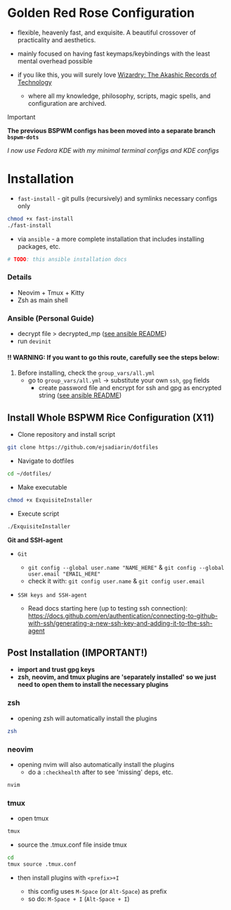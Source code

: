 # Golden Red Rose Configuration

- flexible, heavenly fast, and exquisite. A beautiful crossover of practicality and aesthetics.

- mainly focused on having fast keymaps/keybindings with the least mental overhead possible

- if you like this, you will surely love [Wizardry: The Akashic Records of Technology](https://github.com/ejsadiarin/wizardry)
  - where all my knowledge, philosophy, scripts, magic spells, and configuration are archived.

> [!IMPORTANT]
> **The previous BSPWM configs has been moved into a separate branch `bspwm-dots`**
>
> *I now use Fedora KDE with my minimal terminal configs and KDE configs*

# Installation

* `fast-install` - git pulls (recursively) and symlinks necessary configs only
```bash
chmod +x fast-install
./fast-install
```

* via `ansible` - a more complete installation that includes installing packages, etc. 
```bash
# TODO: this ansible installation docs
```

### Details

- Neovim + Tmux + Kitty
- Zsh as main shell

### Ansible (Personal Guide)

- decrypt file > decrypted_mp ([see ansible README](./ansible/README.md))
- run `devinit`

#### !! WARNING: If you want to go this route, carefully see the steps below:

1. Before installing, check the `group_vars/all.yml`
   - go to `group_vars/all.yml` -> substitute your own `ssh`, `gpg` fields
     - create password file and encrypt for ssh and gpg as encrypted string ([see ansible README](./ansible/README.md))

## Install Whole BSPWM Rice Configuration (X11)

- Clone repository and install script

```bash
git clone https://github.com/ejsadiarin/dotfiles
```

- Navigate to dotfiles

```bash
cd ~/dotfiles/
```

- Make executable

```bash
chmod +x ExquisiteInstaller
```

- Execute script

```bash
./ExquisiteInstaller
```

**Git and SSH-agent**

- `Git`

  - `git config --global user.name "NAME_HERE"` & `git config --global user.email "EMAIL_HERE"`
  - check it with: `git config user.name` & `git config user.email`

- `SSH keys and SSH-agent`

  - Read docs starting here (up to testing ssh connection): https://docs.github.com/en/authentication/connecting-to-github-with-ssh/generating-a-new-ssh-key-and-adding-it-to-the-ssh-agent

## Post Installation (IMPORTANT!)

- **import and trust gpg keys**
- **zsh, neovim, and tmux plugins are 'separately installed' so we just need to open them to install the necessary plugins**

### zsh

- opening zsh will automatically install the plugins

```bash
zsh
```

### neovim

- opening nvim will also automatically install the plugins
  - do a `:checkhealth` after to see 'missing' deps, etc.

```bash
nvim
```

### tmux

- open tmux

```bash
tmux
```

- source the .tmux.conf file inside tmux

```bash
cd
tmux source .tmux.conf
```

- then install plugins with `<prefix>+I`

  - this config uses `M-Space` (or `Alt-Space`) as prefix
  - so do: `M-Space + I` (`Alt-Space + I`)

